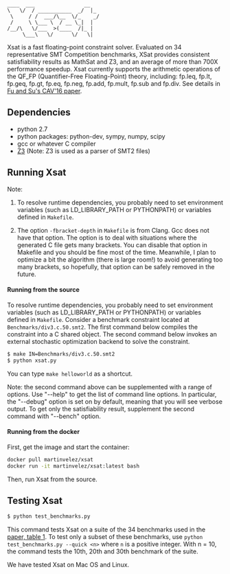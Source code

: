 
    ____  ___                __   
    \   \/  / ___________  _/  |_ 
     \     / /  ___/\__  \/_    _/
     /     \ \___ \  / __ \_|  |  
    /__/\   \/___  >(____  /|_ |  
         \___\   \/      \/   \|   



Xsat is a fast floating-point constraint solver. Evaluated on 34 representative
SMT Competition benchmarks, XSat provides consistent satisfiability results as
MathSat and Z3, and an average of more than 700X performance speedup. Xsat
currently supports the arithmetic operations of the QF\_FP (Quantifier-Free
Floating-Point) theory, including: fp.leq, fp.lt, fp.geq, fp.gt, fp.eq, fp.neg,
fp.add, fp.mult, fp.sub and fp.div. See details in [Fu and Su's CAV'16
paper](http://zhoulaifu.com/wp-content/papercite-data/pdf/xsat.pdf).




Dependencies 
-------------------
- python 2.7
- python packages: python-dev, sympy, numpy, scipy
- gcc or whatever C compiler
- [Z3](https://github.com/Z3Prover/z3/releases/tag/z3-4.5.0) (Note: Z3 is used as a parser of SMT2 files) 


Running Xsat
----------------------
Note:
1. To resolve runtime dependencies, you probably need to set environment variables (such as LD\_LIBRARY\_PATH or PYTHONPATH) or variables defined in `Makefile`. 

2. The option `-fbracket-depth` in `Makefile` is from Clang. Gcc does not have that option. The option is to deal with situations where the generated C file gets many brackets. You can disable that option in Makefile and you should be fine most of the time. Meanwhile, I plan to optimize a bit the algorithm (there is large room!) to avoid generating too many brackets, so hopefully, that option can be safely removed in the future. 

#### Running from the source

To resolve runtime dependencies, you probably need to set environment variables (such as LD\_LIBRARY\_PATH or PYTHONPATH) or variables defined in `Makefile`. 
Consider a benchmark constraint located at `Benchmarks/div3.c.50.smt2`.  The first command below compiles the constraint into a C shared object. The second command below invokes an external stochastic optimization backend to solve the constraint.

```bash
$ make IN=Benchmarks/div3.c.50.smt2
$ python xsat.py 
```

You can type `make helloworld` as a shortcut.  

Note: the second command above can be supplemented with a range of options.  Use "--help"  to get the list of command line options. In particular, the "--debug" option is set on by default, meaning that you will see verbose output. To get only the satisfiability result, supplement the second command with "--bench" option.



#### Running from the docker

First, get the image and start the container:
```bash
docker pull martinvelez/xsat
docker run -it martinvelez/xsat:latest bash
```
Then, run Xsat from  the source.


Testing Xsat
--------------
```bash
$ python test_benchmarks.py 
```
This command  tests Xsat on a suite of the 34 benchmarks used in the [paper, table 1](http://zhoulaifu.com/wp-content/papercite-data/pdf/xsat.pdf). To test only a subset of these benchmarks, use `python test_benchmarks.py --quick <n>` where `n` is a positive integer. With n = 10, the command  tests the 10th, 20th and 30th benchmark of the suite.

We have tested Xsat on Mac OS and Linux. 

